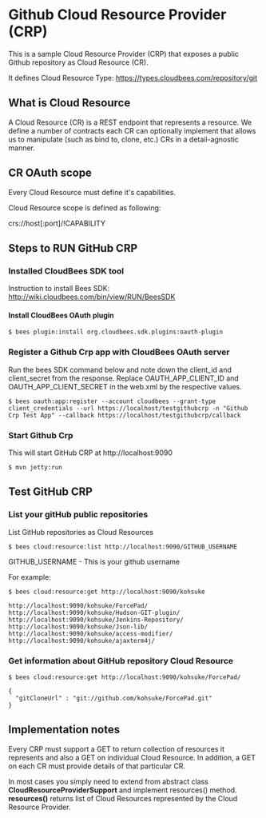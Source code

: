 # Github Cloud Resource Provider (CRP)

This is a sample Cloud Resource Provider (CRP) that exposes a public Github repository as Cloud Resource (CR).

It defines Cloud Resource Type: https://types.cloudbees.com/repository/git

## What is Cloud Resource

A Cloud Resource (CR) is a REST endpoint that represents a resource. We define a number of contracts
each CR can optionally implement that allows us to manipulate (such as bind to, clone, etc.)
CRs in a detail-agnostic manner.

## CR OAuth scope

Every Cloud Resource must define it's capabilities.

Cloud Resource scope is defined as following:

crs://host[:port]/!CAPABILITY


## Steps to RUN GitHub CRP

### Installed CloudBees SDK tool

Instruction to install Bees SDK: http://wiki.cloudbees.com/bin/view/RUN/BeesSDK

#### Install CloudBees OAuth plugin

    $ bees plugin:install org.cloudbees.sdk.plugins:oauth-plugin

### Register a Github Crp app with CloudBees OAuth server

Run the bees SDK command below and note down the client_id and client_secret from the response. Replace
OAUTH_APP_CLIENT_ID and OAUTH_APP_CLIENT_SECRET in the web.xml by the respective values.

    $ bees oauth:app:register --account cloudbees --grant-type client_credentials --url https://localhost/testgithubcrp -n "Github Crp Test App" --callback https://localhost/testgithubcrp/callback

### Start Github Crp

This will start GitHub CRP at http://localhost:9090

    $ mvn jetty:run

## Test GitHub CRP

### List your gitHub public repositories

List GitHub repositories as Cloud Resources

    $ bees cloud:resource:list http://localhost:9090/GITHUB_USERNAME

GITHUB_USERNAME - This is your github username

For example:

    $ bees cloud:resource:get http://localhost:9090/kohsuke

    http://localhost:9090/kohsuke/ForcePad/
    http://localhost:9090/kohsuke/Hudson-GIT-plugin/
    http://localhost:9090/kohsuke/Jenkins-Repository/
    http://localhost:9090/kohsuke/Json-lib/
    http://localhost:9090/kohsuke/access-modifier/
    http://localhost:9090/kohsuke/ajaxterm4j/


### Get information about GitHub repository Cloud Resource

    $ bees cloud:resource:get http://localhost:9090/kohsuke/ForcePad/

    {
      "gitCloneUrl" : "git://github.com/kohsuke/ForcePad.git"
    }

## Implementation notes

Every CRP must support a GET to return collection of resources it represents and also a GET on individual Cloud Resource.
In addition, a GET on each CR must provide details of that particular CR.

In most cases you simply need to extend from abstract class **CloudResourceProviderSupport** and implement resources()
method. **resources()** returns list of Cloud Resources represented by the Cloud Resource Provider.

